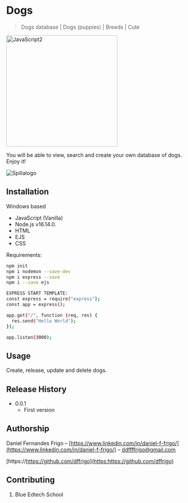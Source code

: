 # Dogs
> Dogs database  | Dogs (puppies) | Breeds | Cute	


<img width="297" alt="JavaScript2" src="https://user-images.githubusercontent.com/102762000/168402369-133e598e-6dff-4dbd-bf18-35007efe9603.png">


You will be able to view, search and create your own database of dogs. Enjoy it!


![Spilialogo](https://user-images.githubusercontent.com/102762000/168400302-2e2dd256-42f5-411f-af56-f55a19efe878.png)


## Installation

Windows based
- JavaScript (Vanilla)
- Node.js v16.14.0.
- HTML
- EJS
- CSS

Requirements:
```sh
npm init
npm i nodemon --save-dev
npm i express --save
npm i --save ejs

EXPRESS START TEMPLATE:
const express = require("express");
const app = express();

app.get("/", function (req, res) {
  res.send("Hello World");
});

app.listen(3000);

```


## Usage

Create, release, update and delete dogs.


## Release History

* 0.0.1
    * First version


## Authorship

Daniel Fernandes Frigo – [https://www.linkedin.com/in/daniel-f-frigo/](https://www.linkedin.com/in/daniel-f-frigo/) – ddffffrigo@gmail.com

[https://https://github.com/dffrigo](https:https://github.com/dffrigo)


## Contributing

1. Blue Edtech School


<!-- Markdown link & img dfn's -->
